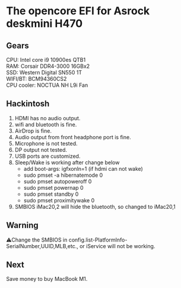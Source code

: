 # The opencore EFI for Asrock deskmini H470

## Gears
CPU: Intel core i9 10900es QTB1  
RAM: Corsair DDR4-3000 16GBx2  
SSD: Western Digital SN550 1T  
WIFI/BT: BCM94360CS2  
CPU cooler: NOCTUA NH L9i Fan  

## Hackintosh
1. HDMI has no audio output.
2. wifi and bluetooth is fine.
3. AirDrop is fine.
4. Audio output from front headphone port is fine.
5. Microphone is not tested.
4. DP output not tested.
7. USB ports are customized.
5. Sleep/Wake is working after change below
    * add boot-args: igfxonln=1 (if hdmi can not wake)
    * sudo pmset -a hibernatemode 0
    * sudo pmset autopoweroff 0
    * sudo pmset powernap 0
    * sudo pmset standby 0
    * sudo pmset proximitywake 0
6. SMBIOS iMac20,2 will hide the bluetooth, so changed to iMac20,1

## Warning
⚠️Change the SMBIOS in config.list-PlatformInfo-SerialNumber,UUID,MLB,etc., or iService will not be working.

## Next
Save money to buy MacBook M1.
